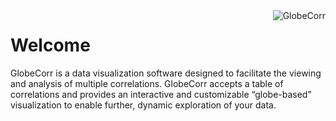 <img alt="GlobeCorr" src="/globecorr_logo_text.svg" style="float: right">

# Welcome
GlobeCorr is a data visualization software designed to facilitate the viewing and analysis of multiple correlations. 
GlobeCorr accepts a table of correlations and provides an interactive and customizable “globe-based” visualization to 
enable further, dynamic exploration of your data. 

 

